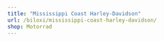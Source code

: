 ```yaml
---
title: "Mississippi Coast Harley-Davidson"
url: /biloxi/mississippi-coast-harley-davidson/
shop: Motorrad
---
```

